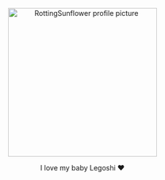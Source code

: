 <p align="center">
  <img src="https://avatars.githubusercontent.com/u/218754534?v=4" alt="RottingSunflower profile picture" width="300"/>
</p>

<p align="center">I love my baby Legoshi ❤